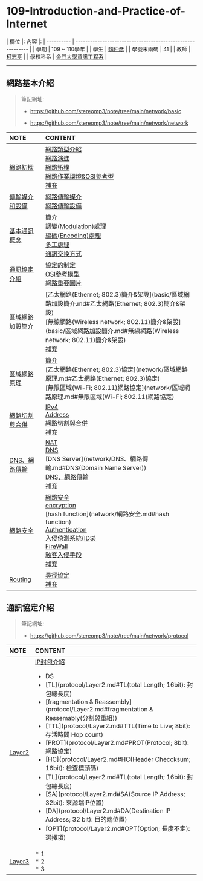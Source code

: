 # 109-Introduction-and-Practice-of-Internet
| 欄位       |:                             內容                             |:
| ---------- | ---------------------------------------------------------- |
| 學期       |                        109 ~ 110學年                         |
| 學生       | [魏仲彥](https://stereomp3.github.io/wp109b/homework/MyWeb6.0/MyWeb.html) |
| 學號末兩碼 |                              41                              |
| 教師       |     [柯志亨](http://csie.nqu.edu.tw/smallko/index.html)      |
| 學校科系   | [金門大學資訊工程系](https://www.nqu.edu.tw/educsie/index.php) |

<hr>



## 網路基本介紹

> 筆記網址: 
>
> * https://github.com/stereomp3/note/tree/main/network/basic
>
> * https://github.com/stereomp3/note/tree/main/network/network



| NOTE                                          | CONTENT                                                      |
| :-------------------------------------------- | :----------------------------------------------------------- |
| [網路初探](basic/網路初探.md)                 | [網路類型介紹](basic/網路初探.md#網路類型)<br />[網路演進](basic/網路初探.md#網路演進)<br />[網路拓樸](basic/網路初探.md#網路拓樸(Topology))<br />[網路作業環境&OSI參考型](basic/網路初探.md#網路作業環境&OSI參考型)<br />[補充](basic/網路初探.md#補充介紹) |
| [傳輸媒介和設備](basic/傳輸媒介和設備.md)     | [網路傳輸媒介](basic/傳輸媒介和設備.md#網路傳輸媒介)<br />[網路傳輸設備](basic/傳輸媒介和設備.md#網路傳輸設備) |
| [基本通訊概念](basic/基本通訊概念.md)         | [簡介](basic/基本通訊概念.md#簡介)<br />[調變(Modulation)處理](basic/基本通訊概念.md#調變(Modulation)處理)<br />[編碼(Encoding)處理](basic/基本通訊概念.md#編碼(Encodeing)處理)<br />[多工處理](basic/基本通訊概念.md#多工處理)<br />[通訊交換方式](basic/基本通訊概念.md#通訊交換方式) |
| [通訊協定介紹](basic/通訊協定介紹.md)         | [協定的制定](basic/通訊協定介紹.md#協定的制定)<br />[OSI參考模型](basic/通訊協定介紹.md#OSI參考模型)<br />[網路重要圖片](basic/通訊協定介紹.md#網路關係重要圖片) |
| [區域網路加設簡介](basic/區域網路加設簡介.md) | [乙太網路(Ethernet; 802.3)簡介&架設](basic/區域網路加設簡介.md#乙太網路(Ethernet; 802.3)簡介&架設)<br />[無線網路(Wireless network; 802.11)簡介&架設](basic/區域網路加設簡介.md#無線網路(Wireless network; 802.11)簡介&架設)<br />[補充](basic/區域網路加設簡介.md#補充) |
| [區域網路原理](network/區域網路原理.md)       | [簡介](network/區域網路原理.md#簡介)<br />[乙太網路(Ethernet; 802.3)協定](network/區域網路原理.md#乙太網路(Ethernet; 802.3)協定)<br />[無限區域(Wi-Fi; 802.11)網路協定](network/區域網路原理.md#無限區域(Wi-Fi; 802.11)網路協定) |
| [網路切割與合併](network/網路切割與合併.md)   | [IPv4](network/網路切割與合併.md#IPv4)<br />[Address](network/網路切割與合併.md#Adress)<br />[網路切割與合併](network/網路切割與合併.md#網路切割與合併)<br />[補充](network/網路切割與合併.md#補充) |
| [DNS、網路傳輸](network/DNS、網路傳輸.md)     | [NAT](network/DNS、網路傳輸.md#NAT (**N**etwork **A**ddress **T**ranslation))<br />[DNS](network/DNS、網路傳輸.md#DNS (domain name system))<br />[DNS Server](network/DNS、網路傳輸.md#DNS(Domain Name Server))<br />[DNS、網路傳輸](network/DNS、網路傳輸.md#)<br />[補充](network/DNS、網路傳輸.md#補充) |
| [網路安全](network/網路安全.md)               | [網路安全](network/網路安全.md#網路安全)<br />[encryption](network/網路安全.md#encryption)<br />[hash function](network/網路安全.md#hash function)<br />[Authentication](network/網路安全.md#Authentication)<br />[入侵偵測系統(IDS)](network/網路安全.md#入侵偵測系統(IDS))<br />[FireWall](network/網路安全.md#FireWall)<br />[駭客入侵手段](network/網路安全.md#駭客入侵手段)<br />[補充](network/網路安全.md#補充) |
| [Routing](network/Routing.md)                 | [尋徑協定](network/Routing.md#尋徑協定)<br />[補充](network/Routing.md#補充) |





## 通訊協定介紹

> 筆記網址: 
>
> * https://github.com/stereomp3/note/tree/main/network/protocol



| NOTE                         | CONTENT                                                      |
| :--------------------------- | :----------------------------------------------------------- |
| [Layer2](protocol/Layer2.md) | [IP封包介紹](protocol/Layer2.md#IP封包)<br /><ul> <li><a src="protocol/Layer2.md#DS(Differentiated Service; 差異服務)">DS</a></li> <li>[TL](protocol/Layer2.md#TL(total Length; 16bit): 封包總長度)</li><li>[fragmentation & Reassembly](protocol/Layer2.md#fragmentation & Ressemably(分割與重組))</li><li>[TTL](protocol/Layer2.md#TTL(Time to Live; 8bit): 存活時間 Hop count)</li><li>[PROT](protocol/Layer2.md#PROT(Protocol; 8bit): 網路協定)</li><li>[HC](protocol/Layer2.md#HC(Header Checcksum; 16bit): 檢查標頭碼)</li><li>[TL](protocol/Layer2.md#TL(total Length; 16bit): 封包總長度)</li><li>[SA](protocol/Layer2.md#SA(Source IP Address; 32bit): 來源端IP位置)</li><li>[DA](protocol/Layer2.md#DA(Destination IP Address; 32 bit): 目的端位置)</li><li>[OPT](protocol/Layer2.md#OPT(Option; 長度不定): 選擇項)</li></ul> |
| [Layer3](protocol/Layer3.md) | * 1 <br />* 2<br />* 3<br />                                 |

